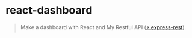 # react-dashboard

> Make a dashboard with React and My Restful API ([⚡ express-rest](https://github.com/Myoschen/express-rest)).
